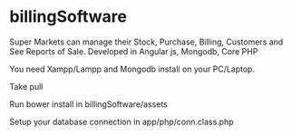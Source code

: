# billingSoftware
Super Markets can manage their Stock, Purchase, Billing, Customers and See Reports of Sale. Developed in Angular js, Mongodb, Core PHP

You need Xampp/Lampp and Mongodb install on your PC/Laptop.

Take pull


Run bower install in billingSoftware/assets


Setup your database connection in app/php/conn.class.php
